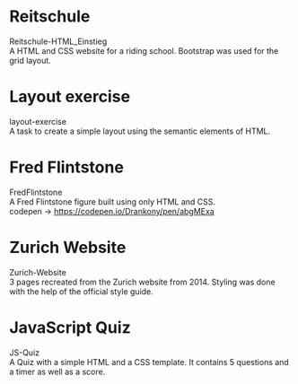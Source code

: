 # Reitschule
Reitschule-HTML_Einstieg <br>
A HTML and CSS website for a riding school. Bootstrap was used for the grid layout.

# Layout exercise
layout-exercise <br>
A task to create a simple layout using the semantic elements of HTML. 

# Fred Flintstone
FredFlintstone <br>
A Fred Flintstone figure built using only HTML and CSS. <br>
codepen -> https://codepen.io/Drankony/pen/abgMExa

# Zurich Website
Zurich-Website <br>
3 pages recreated from the Zurich website from 2014. Styling was done with the help of the official style guide.

# JavaScript Quiz
JS-Quiz<br>
A Quiz  with a simple HTML and a CSS template. It contains 5 questions and a timer as well as a score.